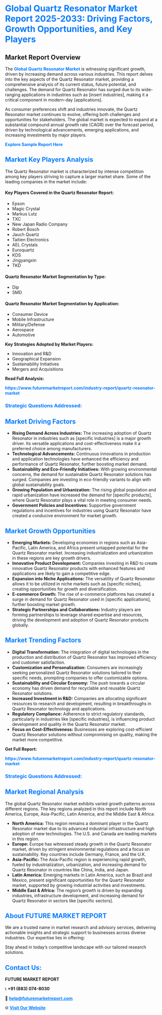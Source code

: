 <h1 style="color: #007BFF;">Global Quartz Resonator Market Report 2025-2033: Driving Factors, Growth Opportunities, and Key Players</h1>

<section id="overview">
<h2>Market Report Overview</h2>
<p>The <a href="https://www.futuremarketreport.com/industry-report/quartz-resonator-market" style="color: #007BFF; text-decoration: none;"><strong>Global Quartz Resonator Market</strong></a> is witnessing significant growth, driven by increasing demand across various industries. This report delves into the key aspects of the Quartz Resonator market, providing a comprehensive analysis of its current status, future potential, and challenges. The demand for Quartz Resonator has surged due to its wide-ranging applications in industries such as [insert industries], making it a critical component in modern-day [applications].</p>
<p>As consumer preferences shift and industries innovate, the Quartz Resonator market continues to evolve, offering both challenges and opportunities for stakeholders. The global market is expected to expand at a substantial compound annual growth rate (CAGR) over the forecast period, driven by technological advancements, emerging applications, and increasing investments by major players.</p>
</section>

<section id="overview">
<p><a href="https://www.futuremarketreport.com/request-sample/reportId=75739" style="color: #007BFF; text-decoration: none;"><strong>Explore Sample Report Here</strong></a></p>
</section>

<section id="key-players">
<h2 style="color: #007BFF;">Market Key Players Analysis</h2>
<p>The Quartz Resonator market is characterized by intense competition among key players striving to capture a larger market share. Some of the leading companies in the market include:</p>
<h4>Key Players Covered in the Quartz Resonator Report:</h4>
<ul><li>Epson</li><li>Magic Crystal</li><li>Markus Lutz</li><li>TXC</li><li>New Japan Radio Company</li><li>Robert Bosch</li><li>Jauch Quartz</li><li>Taitien Electronics</li><li>AEL Crystals</li><li>Euroquartz</li><li>KDS</li><li>Jingyangxin</li><li>TKD</li></ul>
<h4>Quartz Resonator Market Segmentation by Type:</h4>
<ul><li>Dip</li><li>SMD</li></ul>

<h4>Quartz Resonator Market Segmentation by Application:</h4>
<ul><li>Consumer Device</li><li>Mobile Infrastructure</li><li>Military/Defense</li><li>Aerospace</li><li>Automotive</li></ul>
<p><strong>Key Strategies Adopted by Market Players:</strong></p>
<ul>
<li>Innovation and R&D</li>
<li>Geographical Expansion</li>
<li>Sustainability Initiatives</li>
<li>Mergers and Acquisitions</li>
</ul>
</section>

<section>
<p><strong>Read Full Analysis: </strong></p><a href="https://www.futuremarketreport.com/industry-report/quartz-resonator-market" style="color: #007BFF; text-decoration: none;"><strong>https://www.futuremarketreport.com/industry-report/quartz-resonator-market</strong></a>
<h3 style="color: #007BFF;">Strategic Questions Addressed:</h3>
</section>

<section id="driving-factors">
<h2 style="color: #007BFF;">Market Driving Factors</h2>
<ul>
<li><strong>Rising Demand Across Industries:</strong> The increasing adoption of Quartz Resonator in industries such as [specific industries] is a major growth driver. Its versatile applications and cost-effectiveness make it a preferred choice among manufacturers.</li>
<li><strong>Technological Advancements:</strong> Continuous innovations in production and application technologies have enhanced the efficiency and performance of Quartz Resonator, further boosting market demand.</li>
<li><strong>Sustainability and Eco-Friendly Initiatives:</strong> With growing environmental concerns, the demand for sustainable Quartz Resonator solutions has surged. Companies are investing in eco-friendly variants to align with global sustainability goals.</li>
<li><strong>Growing Population and Urbanization:</strong> The rising global population and rapid urbanization have increased the demand for [specific products], where Quartz Resonator plays a vital role in meeting consumer needs.</li>
<li><strong>Government Policies and Incentives:</strong> Supportive government regulations and incentives for industries using Quartz Resonator have created a conducive environment for market growth.</li>
</ul>
</section>

<section id="growth-opportunities">
<h2 style="color: #007BFF;">Market Growth Opportunities</h2>
<ul>
<li><strong>Emerging Markets:</strong> Developing economies in regions such as Asia-Pacific, Latin America, and Africa present untapped potential for the Quartz Resonator market. Increasing industrialization and urbanization in these regions are key growth drivers.</li>
<li><strong>Innovative Product Development:</strong> Companies investing in R&D to create innovative Quartz Resonator products with enhanced features and applications are likely to gain a competitive edge.</li>
<li><strong>Expansion into Niche Applications:</strong> The versatility of Quartz Resonator allows it to be utilized in niche markets such as [specific niches], creating opportunities for growth and diversification.</li>
<li><strong>E-commerce Growth:</strong> The rise of e-commerce platforms has created a surge in demand for Quartz Resonator used in [specific applications], further boosting market growth.</li>
<li><strong>Strategic Partnerships and Collaborations:</strong> Industry players are forming partnerships to leverage shared expertise and resources, driving the development and adoption of Quartz Resonator products globally.</li>
</ul>
</section>

<section id="trending-factors">
<h2 style="color: #007BFF;">Market Trending Factors</h2>
<ul>
<li><strong>Digital Transformation:</strong> The integration of digital technologies in the production and distribution of Quartz Resonator has improved efficiency and customer satisfaction.</li>
<li><strong>Customization and Personalization:</strong> Consumers are increasingly seeking personalized Quartz Resonator solutions tailored to their specific needs, prompting companies to offer customizable options.</li>
<li><strong>Sustainability and Circular Economy:</strong> The push towards a circular economy has driven demand for recyclable and reusable Quartz Resonator solutions.</li>
<li><strong>Increased Investment in R&D:</strong> Companies are allocating significant resources to research and development, resulting in breakthroughs in Quartz Resonator technology and applications.</li>
<li><strong>Regulatory Compliance:</strong> Adherence to strict regulatory standards, particularly in industries like [specific industries], is influencing product development and quality in the Quartz Resonator market.</li>
<li><strong>Focus on Cost-Effectiveness:</strong> Businesses are exploring cost-efficient Quartz Resonator solutions without compromising on quality, making the market more competitive.</li>
</ul>
</section>

<section>
<p><strong>Get Full Report: </strong></p><a href="https://www.futuremarketreport.com/industry-report/quartz-resonator-market" style="color: #007BFF; text-decoration: none;"><strong>https://www.futuremarketreport.com/industry-report/quartz-resonator-market</strong></a>
<h3 style="color: #007BFF;">Strategic Questions Addressed:</h3>
</section>


<section id="regional-analysis">
<h2 style="color: #007BFF;">Market Regional Analysis</h2>
<p>The global Quartz Resonator market exhibits varied growth patterns across different regions. The key regions analyzed in this report include North America, Europe, Asia-Pacific, Latin America, and the Middle East & Africa:</p>
<ul>
<li><strong>North America:</strong> This region remains a dominant player in the Quartz Resonator market due to its advanced industrial infrastructure and high adoption of new technologies. The U.S. and Canada are leading markets in this region.</li>
<li><strong>Europe:</strong> Europe has witnessed steady growth in the Quartz Resonator market, driven by stringent environmental regulations and a focus on sustainability. Key countries include Germany, France, and the U.K.</li>
<li><strong>Asia-Pacific:</strong> The Asia-Pacific region is experiencing rapid growth, fueled by industrialization, urbanization, and increasing demand for Quartz Resonator in countries like China, India, and Japan.</li>
<li><strong>Latin America:</strong> Emerging markets in Latin America, such as Brazil and Mexico, present significant opportunities for the Quartz Resonator market, supported by growing industrial activities and investments.</li>
<li><strong>Middle East & Africa:</strong> The region’s growth is driven by expanding industries, infrastructure development, and increasing demand for Quartz Resonator in sectors like [specific sectors].</li>
</ul>
</section>

<footer>
<h2 style="color: #007BFF;">About FUTURE MARKET REPORT</h2>
<p>We are a trusted name in market research and advisory services, delivering actionable insights and strategic support to businesses across diverse industries. Our expertise lies in offering:</p>

<p>Stay ahead in today’s competitive landscape with our tailored research solutions.</p>

<h2 style="color: #007BFF;">Contact Us:</h2>
<p><strong>FUTURE MARKET REPORT</strong></p>
<p>📞 <strong>+91 (883) 074-8030</strong></p>
<p>📧 <strong><a href="mailto:help@futuremarketreport.com" style="color: #007BFF;">help@futuremarketreport.com</a></strong></p>
<p>🌐 <strong><a href="https://www.futuremarketreport.com/" style="color: #007BFF;">Visit Our Website</a></strong></p>
</footer>